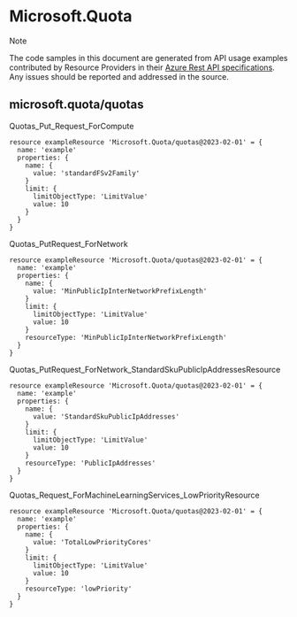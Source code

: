 # Microsoft.Quota
  
> [!NOTE]
> The code samples in this document are generated from API usage examples contributed by Resource Providers in their [Azure Rest API specifications](https://github.com/Azure/azure-rest-api-specs). Any issues should be reported and addressed in the source.


## microsoft.quota/quotas

Quotas_Put_Request_ForCompute
```bicep
resource exampleResource 'Microsoft.Quota/quotas@2023-02-01' = {
  name: 'example'
  properties: {
    name: {
      value: 'standardFSv2Family'
    }
    limit: {
      limitObjectType: 'LimitValue'
      value: 10
    }
  }
}
```

Quotas_PutRequest_ForNetwork
```bicep
resource exampleResource 'Microsoft.Quota/quotas@2023-02-01' = {
  name: 'example'
  properties: {
    name: {
      value: 'MinPublicIpInterNetworkPrefixLength'
    }
    limit: {
      limitObjectType: 'LimitValue'
      value: 10
    }
    resourceType: 'MinPublicIpInterNetworkPrefixLength'
  }
}
```

Quotas_PutRequest_ForNetwork_StandardSkuPublicIpAddressesResource
```bicep
resource exampleResource 'Microsoft.Quota/quotas@2023-02-01' = {
  name: 'example'
  properties: {
    name: {
      value: 'StandardSkuPublicIpAddresses'
    }
    limit: {
      limitObjectType: 'LimitValue'
      value: 10
    }
    resourceType: 'PublicIpAddresses'
  }
}
```

Quotas_Request_ForMachineLearningServices_LowPriorityResource
```bicep
resource exampleResource 'Microsoft.Quota/quotas@2023-02-01' = {
  name: 'example'
  properties: {
    name: {
      value: 'TotalLowPriorityCores'
    }
    limit: {
      limitObjectType: 'LimitValue'
      value: 10
    }
    resourceType: 'lowPriority'
  }
}
```
